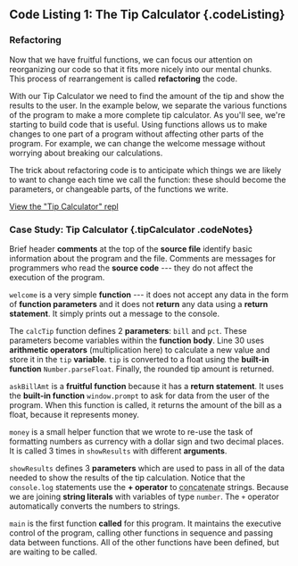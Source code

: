 Code Listing 1: The Tip Calculator {.codeListing}
-------------------------------------------------

### Refactoring

Now that we have fruitful functions, we can focus our attention on
reorganizing our code so that it fits more nicely into our mental chunks.  
This process of rearrangement is called **refactoring** the code.  

With our Tip Calculator we need to find the amount
of the tip and show the results to the user. In the example below, 
we separate the various functions of the program to make a more
complete tip calculator. As you'll see, we're starting to build code
that is useful. Using functions allows us to make changes to one
part of a program without affecting other parts of the program. For
example, we can change the welcome message without worrying about
breaking our calculations.

The trick about refactoring code is to anticipate which things we
are likely to want to change each time we call the function: these
should become the parameters, or changeable parts, of the functions
we write.

[View the "Tip Calculator" repl](https://repl.it/@mcuringa/tip-calculator)

### Case Study: Tip Calculator {.tipCalculator .codeNotes}

<aside data-line-number="1">

Brief header **comments** at the top of the **source file**
identify basic information about the program and the file.
Comments are messages for programmers who read the **source
code** --- they do not affect the execution of the program.

</aside>

<aside data-line-number="14">

`welcome` is a very simple **function** --- it does not accept
any data in the form of **function parameters** and it does not
**return** any data using a **return statement**. It simply prints out a
message to the console.

</aside>


<aside data-line-number="30">

The `calcTip` function defines 2 **parameters**:
`bill` and `pct`. These parameters become
variables within the **function body**. Line 30 uses
**arithmetic operators** (multiplication here) to
calculate a new value and store it in the `tip` **variable**.
`tip` is converted to a float using the **built-in function**
`Number.parseFloat`. Finally, the rounded tip amount is returned.


</aside>

<aside data-line-number="43">

`askBillAmt` is a **fruitful function** because
it has a **return statement**. It uses the
**built-in function** `window.prompt` to ask for data from the
user of the program. When this function is called, it returns
the amount of the bill as a float, because it represents money.

</aside>

<aside data-line-number="61">

`money` is a small helper function that we
wrote to re-use the task of formatting numbers
as currency with a dollar sign and two decimal places.
It is called 3 times in `showResults` with
different **arguments**.

</aside>




<aside data-line-number="70">

`showResults` defines 3 **parameters** which are used
to pass in all of the data needed to show the results
of the tip calculation. Notice that the `console.log` statements
use the **+ operator** to <abbr title="join together">concatenate</abbr>
strings. Because we are joining **string literals** with variables of
type `number`. The `+` operator automatically converts the numbers to strings.

</aside>

<aside data-line-number="90">

`main` is the first function **called** for
this program. It maintains the executive control of the
program, calling other functions in sequence and passing
data between functions. All of the other functions have
been defined, but are waiting to be called.

</aside>
